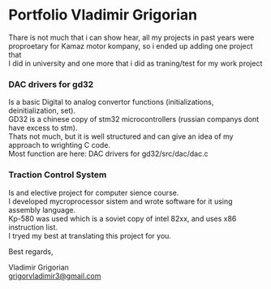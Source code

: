 # Portfolio Vladimir Grigorian

Thare is not much that i can show hear, all my projects in past years were  
proproetary for Kamaz motor kompany, so i ended up adding one project that  
I did in university and one more that i did as traning/test for my work project

### DAC drivers for gd32  
Is a basic Digital to analog convertor functions (initializations, deinitialization, set).  
GD32 is a chinese copy of stm32 microcontrollers (russian companys dont have excess to stm).  
Thats not much, but it is well structured and can give an idea of my approach to wrighting C code.  
Most function are here: DAC drivers for gd32/src/dac/dac.c

### Traction Control System  
Is and elective project for computer sience course.   
I developed mycroprocessor sistem and wrote software for it using assembly language.  
Kp-580 was used which is a soviet copy of intel 82xx, and uses x86 instruction list.  
I tryed my best at translating this project for you.


Best regards,

Vladimir Grigorian  
grigorvladimir3@gmail.com

